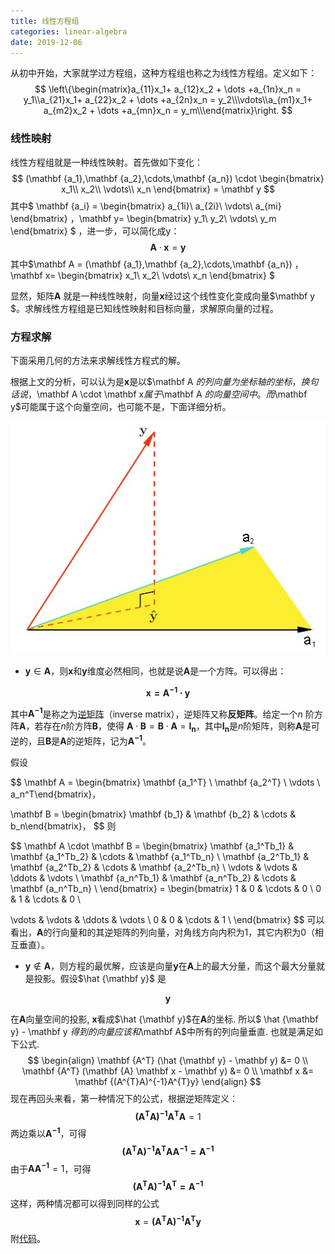 ```yaml
---
title: 线性方程组
categories: linear-algebra
date: 2019-12-06
---
```

从初中开始，大家就学过方程组，这种方程组也称之为线性方程组。定义如下：
$$
\left\{\begin{matrix}a_{11}x_1+ a_{12}x_2 +  \dots +a_{1n}x_n = y_1\\a_{21}x_1+ a_{22}x_2 +  \dots +a_{2n}x_n = y_2\\\vdots\\a_{m1}x_1+ a_{m2}x_2 + \dots +a_{mn}x_n = y_m\\\end{matrix}\right.
$$

### 线性映射

线性方程组就是一种线性映射。首先做如下变化：
$$
(\mathbf {a_1},\mathbf {a_2},\cdots,\mathbf {a_n}) \cdot 
\begin{bmatrix}
x_1\\
x_2\\
\vdots\\
x_n
\end{bmatrix}
= \mathbf y
$$
其中$
\mathbf {a_i} = \begin{bmatrix} a_{1i}\\ a_{2i}\\ \vdots\\ a_{mi} \end{bmatrix} ，\mathbf y= \begin{bmatrix} y_1\\ y_2\\ \vdots\\ y_m \end{bmatrix}
$ ，进一步，可以简化成y：
$$
\mathbf A \cdot \mathbf x = \mathbf y
$$
其中$\mathbf A = (\mathbf {a_1},\mathbf {a_2},\cdots,\mathbf {a_n}) ，\mathbf x= \begin{bmatrix} x_1\\ x_2\\ \vdots\\ x_n \end{bmatrix} $

显然，矩阵$\mathbf A$ 就是一种线性映射，向量$\mathbf x$经过这个线性变化变成向量$\mathbf y $。求解线性方程组是已知线性映射和目标向量，求解原向量的过程。

### 方程求解

下面采用几何的方法来求解线性方程式的解。

根据上文的分析，可以认为是$\mathbf x$是以$\mathbf A $的列向量为坐标轴的坐标，换句话说，$\mathbf A \cdot \mathbf x$属于$\mathbf A $的向量空间中。而$\mathbf y$可能属于这个向量空间，也可能不是，下面详细分析。

![image-20191113154930516](images/image-20191113154930516.png)

- $\mathbf y \in \mathbf A$，则$\mathbf x$和$\mathbf y$维度必然相同，也就是说$\mathbf A$是一个方阵。可以得出：

$$
  \mathbf {x= {A^{-1}} \cdot y}
$$

其中$\mathbf {A^{-1}}$是称之为[逆矩阵](https://zh.wikipedia.org/wiki/%E9%80%86%E7%9F%A9%E9%98%B5)（inverse matrix），逆矩阵又称**反矩阵**。给定一个$n$ 阶方阵$\mathbf A$，若存在$n$阶方阵$\mathbf B$，使得 $\mathbf A \cdot \mathbf B = \mathbf B \cdot \mathbf A = \mathbf {I_n}$，其中$\mathbf {I_n}$是$n$阶矩阵，则称$\mathbf A$是可逆的，且$\mathbf B$是$\mathbf A$的逆矩阵，记为$\mathbf  {A^{-1}}$。

  假设

$$
  \mathbf A = \begin{bmatrix} \mathbf {a_1^T} \\ \mathbf {a_2^T} \\  \vdots \\ a_n^T\end{bmatrix}，

  \mathbf B = \begin{bmatrix} \mathbf {b_1} & \mathbf {b_2} &  \cdots & b_n\end{bmatrix}，
$$
  则

$$
  \mathbf A \cdot \mathbf B =
  \begin{bmatrix} 
  \mathbf {a_1^Tb_1} & \mathbf {a_1^Tb_2} & \cdots &  \mathbf {a_1^Tb_n} \\ 
  \mathbf {a_2^Tb_1} & \mathbf {a_2^Tb_2} & \cdots &  \mathbf {a_2^Tb_n} \\ 
  \vdots &  \vdots  & \ddots & \vdots \\
  \mathbf {a_n^Tb_1} & \mathbf {a_n^Tb_2} & \cdots &  \mathbf {a_n^Tb_n} \\ 
  \end{bmatrix} = \begin{bmatrix}
  1 & 0 &  \cdots & 0 \\
  0 & 1 &  \cdots & 0 \\

  \vdots & \vdots & \ddots & \vdots \\
  0 & 0 &  \cdots & 1 \\
  \end{bmatrix}
$$
  可以看出，$\mathbf A$的行向量和的其逆矩阵的列向量，对角线方向内积为$1$，其它内积为$0$（相互垂直）。

- $\mathbf y \not\in \mathbf A$，则方程的最优解，应该是向量$\mathbf y$在$\mathbf A$上的最大分量，而这个最大分量就是投影。假设$\hat {\mathbf y}$ 是

$$
 {\mathbf y}
$$

 在$\mathbf A$向量空间的投影, $\mathbf x$看成$\hat {\mathbf y}$在$\mathbf A$的坐标.  所以$ \hat {\mathbf y}  - \mathbf y $得到的向量应该和$\mathbf A$中所有的列向量垂直. 也就是满足如下公式.
$$
\begin{align}
\mathbf {A^T}  (\hat {\mathbf y} - \mathbf y) &= 0  \\
\mathbf {A^T}   (\mathbf {A} \mathbf x - \mathbf y) &= 0  \\ 
\mathbf x &= \mathbf {(A^{T}A)^{-1}A^{T}y}
\end{align}
$$
现在再回头来看，第一种情况下的公式，根据逆矩阵定义：
$$
\mathbf {(A^{T}A)^{-1}A^{T}A} = 1 
$$
两边乘以$\mathbf {A^{-1}}$，可得
$$
\mathbf {(A^{T}A)^{-1}A^{T}A  A^{-1} = A^{-1}}
$$
由于$\mathbf {AA^{-1}}=1$，可得
$$
\mathbf {(A^{T}A)^{-1}A^{T} = A^{-1}}
$$
这样，两种情况都可以得到同样的公式
$$
\mathbf x = \mathbf {(A^{T}A)^{-1}A^{T}y}
$$
附[代码](https://nbviewer.jupyter.org/github/xuxiangwen/xuxiangwen.github.io/blob/master/_notes/05-ai/50-my-course/machine_learning/c0002.ipynb#求解线性方程组)。

